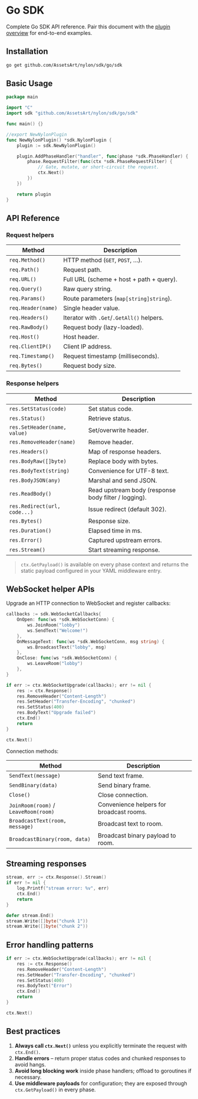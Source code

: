 # Go SDK

Complete Go SDK API reference. Pair this document with the [plugin overview](/plugins/overview) for end-to-end examples.

## Installation

```bash
go get github.com/AssetsArt/nylon/sdk/go/sdk
```

## Basic Usage

```go
package main

import "C"
import sdk "github.com/AssetsArt/nylon/sdk/go/sdk"

func main() {}

//export NewNylonPlugin
func NewNylonPlugin() *sdk.NylonPlugin {
	plugin := sdk.NewNylonPlugin()

	plugin.AddPhaseHandler("handler", func(phase *sdk.PhaseHandler) {
		phase.RequestFilter(func(ctx *sdk.PhaseRequestFilter) {
			// Gate, mutate, or short-circuit the request.
			ctx.Next()
		})
	})

	return plugin
}
```

## API Reference

### Request helpers

| Method | Description |
|--------|-------------|
| `req.Method()` | HTTP method (`GET`, `POST`, …). |
| `req.Path()` | Request path. |
| `req.URL()` | Full URL (scheme + host + path + query). |
| `req.Query()` | Raw query string. |
| `req.Params()` | Route parameters (`map[string]string`). |
| `req.Header(name)` | Single header value. |
| `req.Headers()` | Iterator with `.Get`/`.GetAll()` helpers. |
| `req.RawBody()` | Request body (lazy-loaded). |
| `req.Host()` | Host header. |
| `req.ClientIP()` | Client IP address. |
| `req.Timestamp()` | Request timestamp (milliseconds). |
| `req.Bytes()` | Request body size. |

### Response helpers

| Method | Description |
|--------|-------------|
| `res.SetStatus(code)` | Set status code. |
| `res.Status()` | Retrieve status. |
| `res.SetHeader(name, value)` | Set/overwrite header. |
| `res.RemoveHeader(name)` | Remove header. |
| `res.Headers()` | Map of response headers. |
| `res.BodyRaw([]byte)` | Replace body with bytes. |
| `res.BodyText(string)` | Convenience for UTF-8 text. |
| `res.BodyJSON(any)` | Marshal and send JSON. |
| `res.ReadBody()` | Read upstream body (response body filter / logging). |
| `res.Redirect(url, code...)` | Issue redirect (default 302). |
| `res.Bytes()` | Response size. |
| `res.Duration()` | Elapsed time in ms. |
| `res.Error()` | Captured upstream errors. |
| `res.Stream()` | Start streaming response. |

> `ctx.GetPayload()` is available on every phase context and returns the static payload configured in your YAML middleware entry.

## WebSocket helper APIs

Upgrade an HTTP connection to WebSocket and register callbacks:

```go
callbacks := sdk.WebSocketCallbacks{
	OnOpen: func(ws *sdk.WebSocketConn) {
		ws.JoinRoom("lobby")
		ws.SendText("Welcome!")
	},
	OnMessageText: func(ws *sdk.WebSocketConn, msg string) {
		ws.BroadcastText("lobby", msg)
	},
	OnClose: func(ws *sdk.WebSocketConn) {
		ws.LeaveRoom("lobby")
	},
}

if err := ctx.WebSocketUpgrade(callbacks); err != nil {
	res := ctx.Response()
	res.RemoveHeader("Content-Length")
	res.SetHeader("Transfer-Encoding", "chunked")
	res.SetStatus(400)
	res.BodyText("Upgrade failed")
	ctx.End()
	return
}

ctx.Next()
```

Connection methods:

| Method | Description |
|--------|-------------|
| `SendText(message)` | Send text frame. |
| `SendBinary(data)` | Send binary frame. |
| `Close()` | Close connection. |
| `JoinRoom(room)` / `LeaveRoom(room)` | Convenience helpers for broadcast rooms. |
| `BroadcastText(room, message)` | Broadcast text to room. |
| `BroadcastBinary(room, data)` | Broadcast binary payload to room. |

## Streaming responses

```go
stream, err := ctx.Response().Stream()
if err != nil {
	log.Printf("stream error: %v", err)
	ctx.End()
	return
}

defer stream.End()
stream.Write([]byte("chunk 1"))
stream.Write([]byte("chunk 2"))
```

## Error handling patterns

```go
if err := ctx.WebSocketUpgrade(callbacks); err != nil {
	res := ctx.Response()
	res.RemoveHeader("Content-Length")
	res.SetHeader("Transfer-Encoding", "chunked")
	res.SetStatus(400)
	res.BodyText("Error")
	ctx.End()
	return
}

ctx.Next()
```

## Best practices

1. **Always call `ctx.Next()`** unless you explicitly terminate the request with `ctx.End()`.
2. **Handle errors** – return proper status codes and chunked responses to avoid hangs.
3. **Avoid long blocking work** inside phase handlers; offload to goroutines if necessary.
4. **Use middleware payloads** for configuration; they are exposed through `ctx.GetPayload()` in every phase.

